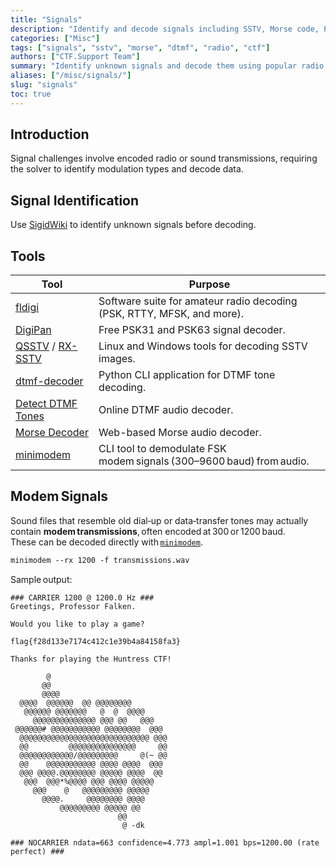 ```yaml
---
title: "Signals"
description: "Identify and decode signals including SSTV, Morse code, PSK, and DTMF tones."
categories: ["Misc"]
tags: ["signals", "sstv", "morse", "dtmf", "radio", "ctf"]
authors: ["CTF.Support Team"]
summary: "Identify unknown signals and decode them using popular radio and digital communication tools."
aliases: ["/misc/signals/"]
slug: "signals"
toc: true
---
```


## Introduction

Signal challenges involve encoded radio or sound transmissions, requiring the solver to identify modulation types and decode data.

## Signal Identification

Use [SigidWiki](https://www.sigidwiki.com/wiki/Signal_Identification_Guide) to identify unknown signals before decoding.

## Tools

| Tool                                                                                       | Purpose                                                                |
|--------------------------------------------------------------------------------------------|------------------------------------------------------------------------|
| [fldigi](https://www.w1hkj.org/)                                                           | Software suite for amateur radio decoding (PSK, RTTY, MFSK, and more). |
| [DigiPan](https://bpsk31.com/apps/)                                                        | Free PSK31 and PSK63 signal decoder.                                   |
| [QSSTV](https://github.com/ON4QZ/QSSTV) / [RX-SSTV](https://www.qsl.net/on6mu/rxsstv.htm)  | Linux and Windows tools for decoding SSTV images.                      |
| [dtmf-decoder](https://github.com/ribt/dtmf-decoder)                                       | Python CLI application for DTMF tone decoding.                         |
| [Detect DTMF Tones](http://dialabc.com/sound/detect/index.html)                            | Online DTMF audio decoder.                                             |
| [Morse Decoder](https://morsecode.world/international/decoder/audio-decoder-adaptive.html) | Web-based Morse audio decoder.                                         |
| [minimodem](https://www.whence.com/minimodem/)                                             | CLI tool to demodulate FSK modem signals (300–9600 baud) from audio.   |

## Modem Signals

Sound files that resemble old dial‑up or data‑transfer tones may actually contain **modem transmissions**, often encoded at 300 or 1200 baud.  
These can be decoded directly with [`minimodem`](https://www.whence.com/minimodem/).

```bash
minimodem --rx 1200 -f transmissions.wav
```

Sample output:

```text
### CARRIER 1200 @ 1200.0 Hz ###
Greetings, Professor Falken.

Would you like to play a game?

flag{f28d133e7174c412c1e39b4a84158fa3}

Thanks for playing the Huntress CTF!

        @
       @@
       @@@@
  @@@@  @@@@@@  @@ @@@@@@@@
   @@@@@@ @@@@@@@   @  @  @@@@
     @@@@@@@@@@@@@@ @@@ @@   @@@
 @@@@@@# @@@@@@@@@@@ @@@@@@@@  @@@
  @@@@@@@@@@@@@@@@@@@@@@@@@@@@@ @@@
  @@         @@@@@@@@@@@@@@@     @@
  @@@@@@@@@@@@/@@@@@@@@@     @(~ @@
  @@    @@@@@@@@@@@ @@@@ @@@@  @@@
  @@@ @@@@.@@@@@@@@ @@@@@ @@@@  @@
   @@@  @@@*%@@@@ @@@ @@@@ @@@@@
     @@@    @   @@@@@@@@@ @@@@@
       @@@@.     @@@@@@@@ @@@@
           @@@@@@@@@ @@@@@ @@
                        @@
                         @ -dk

### NOCARRIER ndata=663 confidence=4.773 ampl=1.001 bps=1200.00 (rate perfect) ###
```
